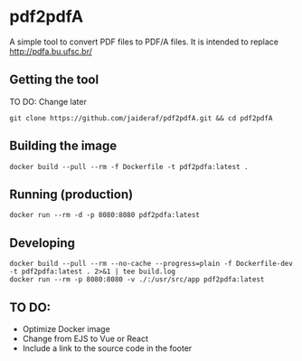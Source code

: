 # pdf2pdfA

A simple tool to convert PDF files to PDF/A files. It is intended to replace http://pdfa.bu.ufsc.br/

## Getting the tool

TO DO: Change later

```
git clone https://github.com/jaideraf/pdf2pdfA.git && cd pdf2pdfA
```

## Building the image

```
docker build --pull --rm -f Dockerfile -t pdf2pdfa:latest .
```

## Running (production)

```
docker run --rm -d -p 8080:8080 pdf2pdfa:latest
```

## Developing

```
docker build --pull --rm --no-cache --progress=plain -f Dockerfile-dev -t pdf2pdfa:latest . 2>&1 | tee build.log
docker run --rm -p 8080:8080 -v ./:/usr/src/app pdf2pdfa:latest
```

## TO DO:

- Optimize Docker image
- Change from EJS to Vue or React
- Include a link to the source code in the footer

